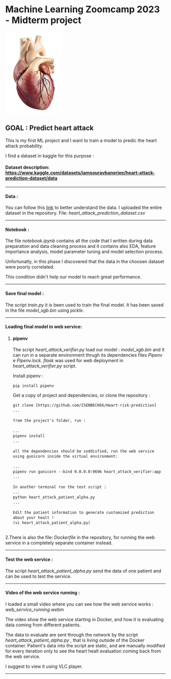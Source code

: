 # Machine Learning Zoomcamp 2023 - Midterm project 
![Screenshot](anatomy-of-heart.webp)
## GOAL : Predict heart attack 

This is my first ML project and I want to train a model to predic the heart attack probability.

I find a dataset in kaggle for this purpose :

#### Dataset description: https://www.kaggle.com/datasets/iamsouravbanerjee/heart-attack-prediction-dataset/data

---

#### Data :
You can follow this [link](https://www.kaggle.com/datasets/iamsouravbanerjee/heart-attack-prediction-dataset/data) to better understand the data.
I uploaded the entire dataset in the repository. File: *heart_attack_prediction_dataset.csv*

---

#### Notebook :
The file *notebook.ipynb* contains all the code that I written during data preparation and data cleaning process and it contains also
EDA, feature importance analysis, model parameter tuning and model selection process.

Unfortunatly, in this phase I discovered that the data in the choosen dataset were poorly correlated.

This condition didn't help our model to reach great performance.

---

#### Save final model :
The script *train.py* it is been used to train the final model. It has been saved in the file *model_xgb.bin* using *pickle*.

---

#### Loading final model in web service:

1. #### pipenv

   The script *heart_attack_verifier.py* load our model : *model_xgb.bin* and it can run in a separate environment thrugh its dependencies files *Pipenv* e *Pipenv.lock*.
   *flask* was used for web deployment in *heart_attack_verifier.py* script.

   Install pipenv :
   ```
   pip install pipenv
   ```

   Get a copy of project and dependencies, or clone the repository :
   ```
   git clone [https://github.com/ISENBECK66/Heart-risk-prediction]
   ...

   from the project's folder, run :

   ... 
   pipenv install
   ...

   all the dependencies should be soddisfied, run the web service using gunicorn inside the virtual environment:

   ...
   pipenv run gunicorn --bind 0.0.0.0:9696 heart_attack_verifier:app
   ...

   In another terminal run the test script :
   ...
   python heart_attack_patient_alpha.py
   ...

   Edit the patient information to generate customized prediction about your healt !
   (vi heart_attack_patient_alpha.py)
   

2.There is also the file: *Dockerfile* in the repository, for running the web service in a completely separate container instead.




---

#### Test the web service :
The script *heart_attack_patient_alpha.py* send the data of one patient and can be used to test the service.

---

#### Video of the web service running :
I loaded a small video where you can see how the web service works : *web_service_running.webm* 

The video show the web service starting in Docker, and how it is evaluating data coming from different patients.

The data to evaluate are sent through the network by the script *heart_attack_patient_alpha.py* , that is living outside of the Docker container.
Patient's data into the script are static, and are manually modified for every iteration only to see the heart healt evaluation coming back from the web service. 

I suggest to view it using VLC player.

---

